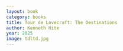 ```yaml
---
layout: book
category: books
title: Tour de Lovecraft: The Destinations
author: Kenneth Hite
year: 2025
image: tdltd.jpg
---
```

